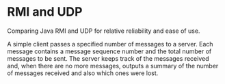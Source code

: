 # RMI and UDP

Comparing Java RMI and UDP for relative reliability and ease of use.

A simple client passes a specified number of messages to a server. Each message contains a message sequence number and the total number of messages to be sent. The server keeps track of the messages received and, when there are no more messages, outputs a summary of the number of messages received and also which ones were lost.
